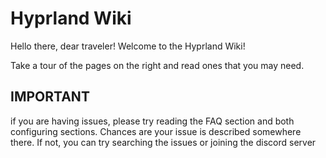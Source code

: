 # Hyprland Wiki

Hello there, dear traveler! Welcome to the Hyprland Wiki!

Take a tour of the pages on the right and read ones that you may need.

## IMPORTANT

if you are having issues, please try reading the FAQ section and both
configuring sections. Chances are your issue is described somewhere there. If
not, you can try searching the issues or joining the discord server
